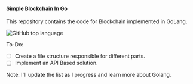 #### Simple Blockchain In Go

This repository contains the code for Blockchain implemented in GoLang.

![GitHub top language](https://img.shields.io/github/languages/top/iSumitBanik/simple-Go-Blockchain?style=flat-square)


To-Do:

- [ ] Create a file structure responsible for different parts.
- [ ] Implement an API Based solution.

Note: I'll update the list as I progress and learn more about Golang.